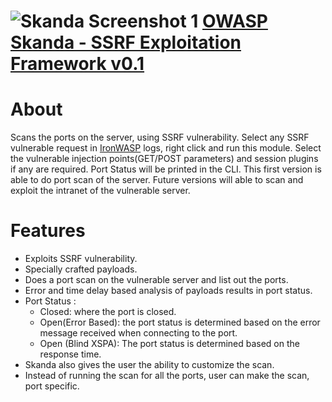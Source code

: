 ![Skanda Screenshot 1](https://raw.github.com/jayeshchauhan/SKANDA/master/Skanda.JPG)
[OWASP Skanda - SSRF Exploitation Framework v0.1](owasp.org/index.php/OWASP_Skanda_SSRF_Exploitation_Framework)
==========================================

About
=====
Scans the ports on the server, using SSRF vulnerability. Select any SSRF vulnerable request in [IronWASP](http://ironwasp.org/) logs, right click and run this module. Select the vulnerable injection points(GET/POST parameters) and session plugins if any are required. Port Status will be printed in the CLI.
This first version is able to do port scan of the server. Future versions will able to scan and exploit the intranet of the vulnerable server.

Features
========
* Exploits SSRF vulnerability.
* Specially crafted payloads.
* Does a port scan on the vulnerable server and list out the ports.
* Error and time delay based analysis of payloads results in port status.
* Port Status : 
  * Closed: where the port is closed.
  * Open(Error Based): the port status is determined based on the error message received when connecting to the port.
  * Open (Blind XSPA): The port status is determined based on the response time. 
* Skanda also gives the user the ability to customize the scan.
* Instead of running the scan for all the ports, user can make the scan, port specific.
